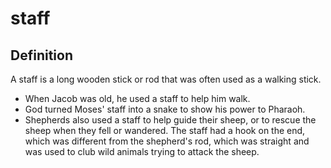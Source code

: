 # staff

## Definition

A staff is a long wooden stick or rod that was often used as a walking stick.

* When Jacob was old, he used a staff to help him walk.
* God turned Moses' staff into a snake to show his power to Pharaoh.
* Shepherds also used a staff to help guide their sheep, or to rescue the sheep when they fell or wandered. The staff had a hook on the end, which was different from the shepherd's rod, which was straight and was used to club wild animals trying to attack the sheep.